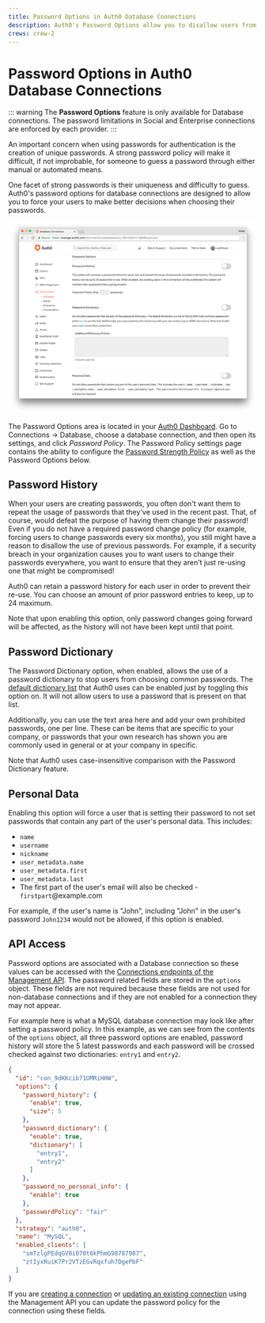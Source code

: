 ```yaml
---
title: Password Options in Auth0 Database Connections
description: Auth0's Password Options allow you to disallow users from repeating prior passwords, to customize a password dictionary of passwords to disallow, and to disallow passwords related to the user's personal data.
crews: crew-2
---
```

# Password Options in Auth0 Database Connections

::: warning
The **Password Options** feature is only available for Database connections. The password limitations in Social and Enterprise connections are enforced by each provider.
:::

An important concern when using passwords for authentication is the creation of unique passwords. A strong password policy will make it difficult, if not improbable, for someone to guess a password through either manual or automated means.

One facet of strong passwords is their uniqueness and difficulty to guess. Auth0's password options for database connections are designed to allow you to force your users to make better decisions when choosing their passwords.

![Password Options](/media/articles/connections/database/pw-options.png)

The Password Options area is located in your [Auth0 Dashboard](${manage_url}). Go to Connections -> Database, choose a database connection, and then open its settings, and click _Password Policy_. The Password Policy settings page contains the ability to configure the [Password Strength Policy](/connections/database/password-strength) as well as the Password Options below.

## Password History

When your users are creating passwords, you often don't want them to repeat the usage of passwords that they've used in the recent past. That, of course, would defeat the purpose of having them change their password! Even if you do not have a required password change policy (for example, forcing users to change passwords every six months), you still might have a reason to disallow the use of previous passwords. For example, if a security breach in your organization causes you to want users to change their passwords everywhere, you want to ensure that they aren't just re-using one that might be compromised!

Auth0 can retain a password history for each user in order to prevent their re-use. You can choose an amount of prior password entries to keep, up to 24 maximum.

Note that upon enabling this option, only password changes going forward will be affected, as the history will not have been kept until that point.

## Password Dictionary

The Password Dictionary option, when enabled, allows the use of a password dictionary to stop users from choosing common passwords. The [default dictionary list](https://github.com/danielmiessler/SecLists/blob/master/Passwords/10k_most_common.txt) that Auth0 uses can be enabled just by toggling this option on. It will not allow users to use a password that is present on that list.

Additionally, you can use the text area here and add your own prohibited passwords, one per line. These can be items that are specific to your company, or passwords that your own research has shown you are commonly used in general or at your company in specific.

Note that Auth0 uses case-insensitive comparison with the Password Dictionary feature.

## Personal Data

Enabling this option will force a user that is setting their password to not set passwords that contain any part of the user's personal data. This includes:

* `name`
* `username`
* `nickname`
* `user_metadata.name`
* `user_metadata.first`
* `user_metadata.last`
* The first part of the user's email will also be checked - `firstpart`@example.com

For example, if the user's name is "John", including "John" in the user's password `John1234` would not be allowed, if this option is enabled.

## API Access

Password options are associated with a Database connection so these values can be accessed with the [Connections endpoints of the Management API](/api/management/v2#!/Connections). The password related fields are stored in the `options` object. These fields are not required because these fields are not used for non-database connections and if they are not enabled for a connection they may not appear.

For example here is what a MySQL database connection may look like after setting a password policy. In this example, as we can see from the contents of the `options` object, all three password options are enabled, password history will store the 5 latest passwords and each password will be crossed checked against two dictionaries: `entry1` and `entry2`.

```json
{
  "id": "con_9dKKcib71UMRiHHW",
  "options": {
    "password_history": {
      "enable": true,
      "size": 5
    },
    "password_dictionary": {
      "enable": true,
      "dictionary": [
        "entry1",
        "entry2"
      ]
    },
    "password_no_personal_info": {
      "enable": true
    },
    "passwordPolicy": "fair"
  },
  "strategy": "auth0",
  "name": "MySQL",
  "enabled_clients": [
    "smTzlgPEdqGV0i070t6kPhmG98787987",
    "ztIyxRuiK7Pr2VTzEGvRqxfuh7DgePbF"
  ]
}
```

If you are [creating a connection](/api/management/v2#!/Connections/post_connections) or [updating an existing connection](/api/management/v2#!/Connections/patch_connections_by_id) using the Management API you can update the password policy for the connection using these fields.

